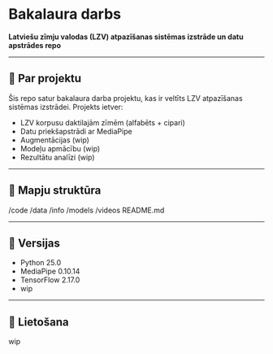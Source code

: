 # Bakalaura darbs  
**Latviešu zīmju valodas (LZV) atpazīšanas sistēmas izstrāde un datu apstrādes repo**  

---

## 📖 Par projektu  
Šis repo satur bakalaura darba projektu, kas ir veltīts LZV atpazīšanas sistēmas izstrādei.
Projekts ietver:
- LZV korpusu daktilajām zīmēm (alfabēts + cipari)
- Datu priekšapstrādi ar MediaPipe
- Augmentācijas (wip)
- Modeļu apmācību (wip)
- Rezultātu analīzi (wip)

---

## 📂 Mapju struktūra  
/code
/data
/info
/models
/videos
README.md

---

## 📄 Versijas
- Python 25.0
- MediaPipe 0.10.14
- TensorFlow 2.17.0
- wip

---

## 🚀 Lietošana
wip